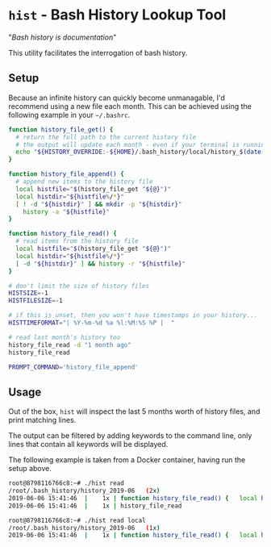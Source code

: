 # `hist` - Bash History Lookup Tool

"_Bash history is documentation_"

This utility facilitates the interrogation of bash history.

## Setup

Because an infinite history can quickly become unmanagable, I'd recommend using a new file each month. This can be achieved using the following example in your `~/.bashrc`.

```bash
function history_file_get() {
  # return the full path to the current history file
  # the output will update each month - even if your terminal is running for a long time
  echo "${HISTORY_OVERRIDE:-${HOME}/.bash_history/local/history_$(date +'%Y-%m' "${@}")}"
}

function history_file_append() {
  # append new items to the history file
  local histfile="$(history_file_get "${@}")"
  local histdir="${histfile%/*}"
  [ ! -d "${histdir}" ] && mkdir -p "${histdir}"
	history -a "${histfile}"
}

function history_file_read() {
  # read items from the history file
  local histfile="$(history_file_get "${@}")"
  local histdir="${histfile%/*}"
  [ -d "${histdir}" ] && history -r "${histfile}"
}

# don't limit the size of history files
HISTSIZE=-1
HISTFILESIZE=-1

# if this is unset, then you won't have timestamps in your history...
HISTTIMEFORMAT="| %Y-%m-%d %a %l:%M:%S %P |  "

# read last month's history too
history_file_read -d "1 month ago"
history_file_read

PROMPT_COMMAND='history_file_append'
```

## Usage

Out of the box, `hist` will inspect the last 5 months worth of history files, and print matching lines.

The output can be filtered by adding keywords to the command line, only lines that contain all keywords will be displayed.

The following example is taken from a Docker container, having run the setup above.

```bash
root@8798116766c8:~# ./hist read
/root/.bash_history/history_2019-06   (2x)
2019-06-06 15:41:46  |    1x | function history_file_read() {   local histfile="$(history_file_get)";   local histdir="$(dirname "${histfile}")";   [ -d "${histdir}" ] && history -n "${histfile}"; }
2019-06-06 15:41:46  |    1x | history_file_read
```

```bash
root@8798116766c8:~# ./hist read local
/root/.bash_history/history_2019-06   (1x)
2019-06-06 15:41:46  |    1x | function history_file_read() {   local histfile="$(history_file_get)";   local histdir="$(dirname "${histfile}")";   [ -d "${histdir}" ] && history -n "${histfile}"; }
```
